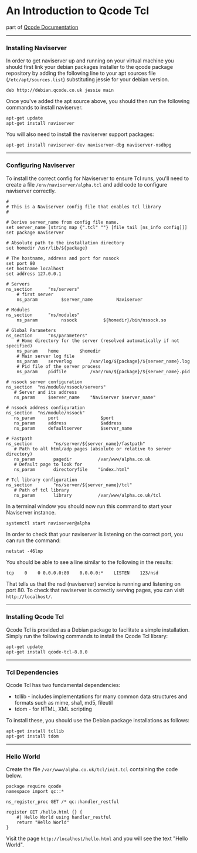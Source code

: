 An Introduction to Qcode Tcl
========
part of [Qcode Documentation](index.md)

* * *
### Installing Naviserver

In order to get naviserver up and running on your virtual machine you should first link your debian packages installer to the qcode package repository by adding the following line to your apt sources file (`/etc/apt/sources.list`) substituting jessie for your debian version.

```
deb http://debian.qcode.co.uk jessie main
```

Once you've added the apt source above, you should then run the following commands to install naviserver.

```
apt-get update
apt-get install naviserver
```

You will also need to install the naviserver support packages:

```
apt-get install naviserver-dev naviserver-dbg naviserver-nsdbpg
```

-----
### Configuring Naviserver

To install the correct config for Naviserver to ensure Tcl runs, you'll need to create a file `/env/naviserver/alpha.tcl` and add code to configure naviserver correctly.

```
#
# This is a Naviserver config file that enables tcl library
#

# Derive server_name from config file name.
set server_name [string map {".tcl" ""} [file tail [ns_info config]]]
set package naviserver

# Absolute path to the installation directory
set homedir /usr/lib/${package}

# The hostname, address and port for nssock 
set port 80
set hostname localhost
set address 127.0.0.1

# Servers
ns_section      "ns/servers"
    # first server
    ns_param         $server_name         Naviserver

# Modules
ns_section      "ns/modules"
    ns_param         nssock          ${homedir}/bin/nssock.so

# Global Parameters
ns_section      "ns/parameters"
    # Home directory for the server (resolved automatically if not specified)
    ns_param	home		$homedir
    # Main server log file
    ns_param    serverlog       /var/log/${package}/${server_name}.log
    # Pid file of the server process
    ns_param	pidfile         /var/run/${package}/${server_name}.pid

# nssock server configuration 
ns_section 	"ns/module/nssock/servers"
   # Server and its address
   ns_param   	$server_name    "Naviserver $server_name"

# nssock address configuration
ns_section 	"ns/module/nssock"
   ns_param     port                $port
   ns_param     address             $address
   ns_param   	defaultserver   	$server_name

# Fastpath 
ns_section        "ns/server/${server_name}/fastpath"
   # Path to all html/adp pages (absolute or relative to server directory)
   ns_param       pagedir          /var/www/alpha.co.uk
   # Default page to look for
   ns_param       directoryfile    "index.html"

# Tcl library configuration
ns_section        "ns/server/${server_name}/tcl"
   # Path of tcl library
   ns_param       library          /var/www/alpha.co.uk/tcl
```

In a terminal window you should now run this command to start your Naviserver instance.

```
systemctl start naviserver@alpha
```

In order to check that your naviserver is listening on the correct port, you can run the command:

```
netstat -46lnp
```

You should be able to see a line similar to the following in the results:

```
tcp    0    0 0.0.0.0:80    0.0.0.0:*    LISTEN    123/nsd  
```

That tells us that the nsd (naviserver) service is running and listening on port 80.  To check that naviserver is correctly serving pages, you can visit `http://localhost/`.

-----
### Installing Qcode Tcl

Qcode Tcl is provided as a Debian package to facilitate a simple installation.  Simply run the following commands to install the Qcode Tcl library:

```
apt-get update
apt-get install qcode-tcl-8.0.0
```

-----
### Tcl Dependencies

Qcode Tcl has two fundamental dependencies:

* tcllib - includes implementations for many common data structures and formats such as mime, sha1, md5, fileutil
* tdom - for HTML, XML scripting

To install these, you should use the Debian package installations as follows:

```
apt-get install tcllib
apt-get install tdom
```

-----
### Hello World

Create the file `/var/www/alpha.co.uk/tcl/init.tcl` containing the code below.

```
package require qcode
namespace import qc::*

ns_register_proc GET /* qc::handler_restful

register GET /hello.html {} {
    #| Hello World using handler_restful
    return "Hello World"
}
```

Visit the page `http://localhost/hello.html` and you will see the text "Hello World".
